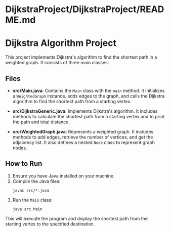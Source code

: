 # DijkstraProject/DijkstraProject/README.md

# Dijkstra Algorithm Project

This project implements Dijkstra's algorithm to find the shortest path in a weighted graph. It consists of three main classes:

## Files

- **src/Main.java**: Contains the `Main` class with the `main` method. It initializes a `WeightedGraph` instance, adds edges to the graph, and calls the Dijkstra algorithm to find the shortest path from a starting vertex.

- **src/DijkstraGeneric.java**: Implements Dijkstra's algorithm. It includes methods to calculate the shortest path from a starting vertex and to print the path and total distance.

- **src/WeightedGraph.java**: Represents a weighted graph. It includes methods to add edges, retrieve the number of vertices, and get the adjacency list. It also defines a nested `Node` class to represent graph nodes.

## How to Run

1. Ensure you have Java installed on your machine.
2. Compile the Java files:
   ```
   javac src/*.java
   ```
3. Run the `Main` class:
   ```
   java src.Main
   ```

This will execute the program and display the shortest path from the starting vertex to the specified destination.
